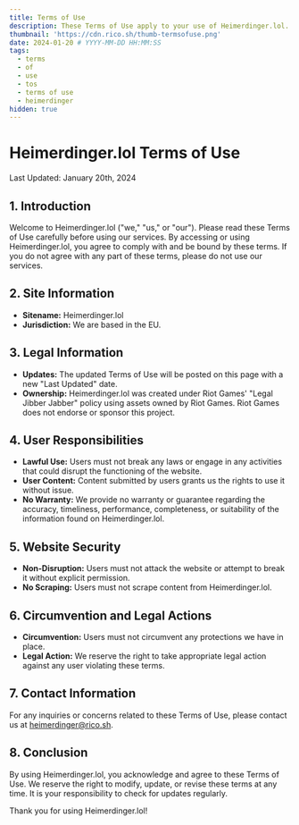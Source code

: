 ```yaml
---
title: Terms of Use
description: These Terms of Use apply to your use of Heimerdinger.lol.
thumbnail: 'https://cdn.rico.sh/thumb-termsofuse.png'
date: 2024-01-20 # YYYY-MM-DD HH:MM:SS
tags:
  - terms
  - of
  - use
  - tos
  - terms of use
  - heimerdinger
hidden: true
---
```

# Heimerdinger.lol Terms of Use

Last Updated: January 20th, 2024

## 1. Introduction

Welcome to Heimerdinger.lol ("we," "us," or "our"). Please read these Terms of Use carefully before using our services. By accessing or using Heimerdinger.lol, you agree to comply with and be bound by these terms. If you do not agree with any part of these terms, please do not use our services.

## 2. Site Information

- **Sitename:** Heimerdinger.lol
- **Jurisdiction:** We are based in the EU.

## 3. Legal Information

- **Updates:** The updated Terms of Use will be posted on this page with a new "Last Updated" date.
- **Ownership:** Heimerdinger.lol was created under Riot Games' "Legal Jibber Jabber" policy using assets owned by Riot Games. Riot Games does not endorse or sponsor this project.

## 4. User Responsibilities

- **Lawful Use:** Users must not break any laws or engage in any activities that could disrupt the functioning of the website.
- **User Content:** Content submitted by users grants us the rights to use it without issue.
- **No Warranty:** We provide no warranty or guarantee regarding the accuracy, timeliness, performance, completeness, or suitability of the information found on Heimerdinger.lol.

## 5. Website Security

- **Non-Disruption:** Users must not attack the website or attempt to break it without explicit permission.
- **No Scraping:** Users must not scrape content from Heimerdinger.lol.

## 6. Circumvention and Legal Actions

- **Circumvention:** Users must not circumvent any protections we have in place.
- **Legal Action:** We reserve the right to take appropriate legal action against any user violating these terms.

## 7. Contact Information

For any inquiries or concerns related to these Terms of Use, please contact us at heimerdinger@rico.sh.

## 8. Conclusion

By using Heimerdinger.lol, you acknowledge and agree to these Terms of Use. We reserve the right to modify, update, or revise these terms at any time. It is your responsibility to check for updates regularly.

Thank you for using Heimerdinger.lol!
